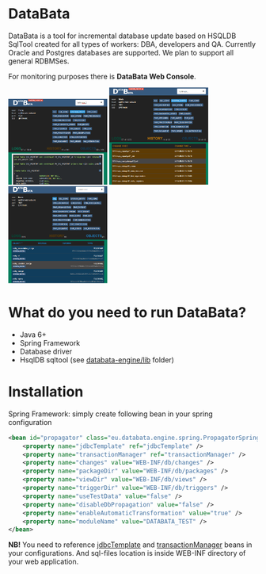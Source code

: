 DataBata
========

DataBata is a tool for incremental database update based on HSQLDB SqlTool created for all types of workers: DBA, developers and QA. Currently Oracle and Postgres databases are supported. We plan to support all general RDBMSes.

For monitoring purposes there is **DataBata Web Console**.

[![logs](web_console_screen1_th.png)](https://raw.githubusercontent.com/nortal/DataBata/master/web_console_screen1.png)
[![history](web_console_screen2_th.png)](https://raw.githubusercontent.com/nortal/DataBata/master/web_console_screen2.png)
[![objects](web_console_screen3_th.png)](https://raw.githubusercontent.com/nortal/DataBata/master/web_console_screen3.png)

What do you need to run DataBata?
========
- Java 6+
- Spring Framework
- Database driver
- HsqlDB sqltool (see [databata-engine/lib](https://github.com/nortal/DataBata/tree/master/databata-engine/lib) folder)

Installation
========
Spring Framework: simply create following bean in your spring configuration
``` xml
<bean id="propagator" class="eu.databata.engine.spring.PropagatorSpringInstance" init-method="init">
    <property name="jdbcTemplate" ref="jdbcTemplate" />
    <property name="transactionManager" ref="transactionManager" />
    <property name="changes" value="WEB-INF/db/changes" />
    <property name="packageDir" value="WEB-INF/db/packages" />
    <property name="viewDir" value="WEB-INF/db/views" />
    <property name="triggerDir" value="WEB-INF/db/triggers" />
    <property name="useTestData" value="false" />
    <property name="disableDbPropagation" value="false" />
    <property name="enableAutomaticTransformation" value="true" />
    <property name="moduleName" value="DATABATA_TEST" />
</bean>
```
**NB!** You need to reference [jdbcTemplate](http://docs.spring.io/spring/docs/3.0.x/spring-framework-reference/html/jdbc.html) and [transactionManager](http://docs.spring.io/spring/docs/3.0.x/spring-framework-reference/html/transaction.html) beans in your configurations. And sql-files location is inside WEB-INF directory of your web application. 

